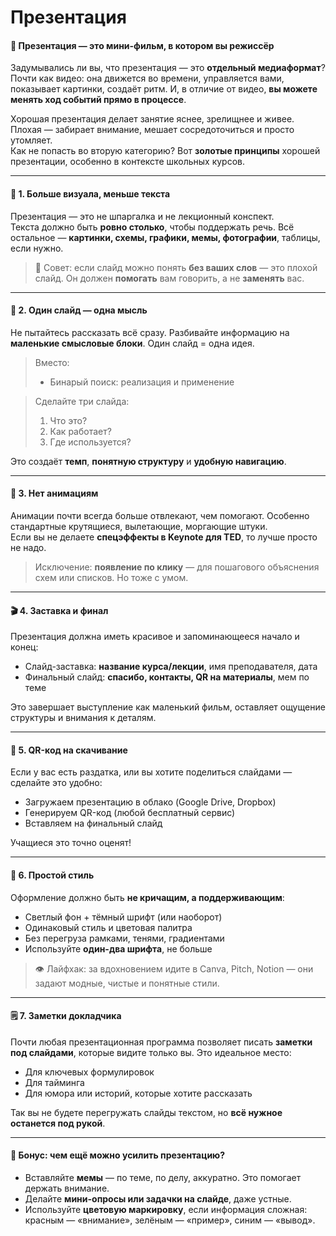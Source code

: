 # Презентация

#### 🎥 Презентация — это мини-фильм, в котором вы режиссёр

Задумывались ли вы, что презентация — это **отдельный медиаформат**? Почти как видео: она движется во времени, управляется вами, показывает картинки, создаёт ритм. И, в отличие от видео, **вы можете менять ход событий прямо в процессе**.

Хорошая презентация делает занятие яснее, зрелищнее и живее.\
Плохая — забирает внимание, мешает сосредоточиться и просто утомляет.\
Как не попасть во вторую категорию? Вот **золотые принципы** хорошей презентации, особенно в контексте школьных курсов.

***

#### 📸 1. **Больше визуала, меньше текста**

Презентация — это не шпаргалка и не лекционный конспект.\
Текста должно быть **ровно столько**, чтобы поддержать речь. Всё остальное — **картинки, схемы, графики, мемы, фотографии**, таблицы, если нужно.

> 📌 Совет: если слайд можно понять **без ваших слов** — это плохой слайд. Он должен **помогать** вам говорить, а не **заменять** вас.

***

#### 🧠 2. **Один слайд — одна мысль**

Не пытайтесь рассказать всё сразу. Разбивайте информацию на **маленькие смысловые блоки**. Один слайд = одна идея.

> Вместо:
>
> * Бинарый поиск: реализация и применение

> Сделайте три слайда:
>
> 1. Что это?
> 2. Как работает?
> 3. Где используется?

Это создаёт **темп**, **понятную структуру** и **удобную навигацию**.

***

#### 🚫 3. **Нет анимациям**

Анимации почти всегда больше отвлекают, чем помогают. Особенно стандартные крутящиеся, вылетающие, моргающие штуки.\
Если вы не делаете **спецэффекты в Keynote для TED**, то лучше просто не надо.

> Исключение: **появление по клику** — для пошагового объяснения схем или списков. Но тоже с умом.

***

#### 🎬 4. **Заставка и финал**

Презентация должна иметь красивое и запоминающееся начало и конец:

* Слайд-заставка: **название курса/лекции**, имя преподавателя, дата
* Финальный слайд: **спасибо, контакты, QR на материалы**, мем по теме

Это завершает выступление как маленький фильм, оставляет ощущение структуры и внимания к деталям.

***

#### 📱 5. **QR-код на скачивание**

Если у вас есть раздатка, или вы хотите поделиться слайдами — сделайте это удобно:

* Загружаем презентацию в облако (Google Drive, Dropbox)
* Генерируем QR-код (любой бесплатный сервис)
* Вставляем на финальный слайд

Учащиеся это точно оценят!

***

#### 🎨 6. **Простой стиль**

Оформление должно быть **не кричащим, а поддерживающим**:

* Светлый фон + тёмный шрифт (или наоборот)
* Одинаковый стиль и цветовая палитра
* Без перегруза рамками, тенями, градиентами
* Используйте **один-два шрифта**, не больше

> 👁 Лайфхак: за вдохновением идите в Canva, Pitch, Notion — они задают модные, чистые и понятные стили.

***

#### 🗒 7. **Заметки докладчика**

Почти любая презентационная программа позволяет писать **заметки под слайдами**, которые видите только вы. Это идеальное место:

* Для ключевых формулировок
* Для тайминга
* Для юмора или историй, которые хотите рассказать

Так вы не будете перегружать слайды текстом, но **всё нужное останется под рукой**.

***

#### 🌟 Бонус: чем ещё можно усилить презентацию?

* Вставляйте **мемы** — по теме, по делу, аккуратно. Это помогает держать внимание.
* Делайте **мини-опросы или задачки на слайде**, даже устные.
* Используйте **цветовую маркировку**, если информация сложная: красным — «внимание», зелёным — «пример», синим — «вывод».
